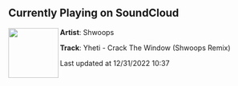 ## Currently Playing on SoundCloud

[<img align="left" width="100" src="https://i1.sndcdn.com/artworks-M6g8qQSDbkoOczNK-WFXyww-t500x500.jpg">](https://soundcloud.com/shwoops/yheti-crack-the-window-shwoops-remix)

**Artist**: Shwoops 

**Track**: Yheti - Crack The Window (Shwoops Remix)

Last updated at 12/31/2022 10:37
